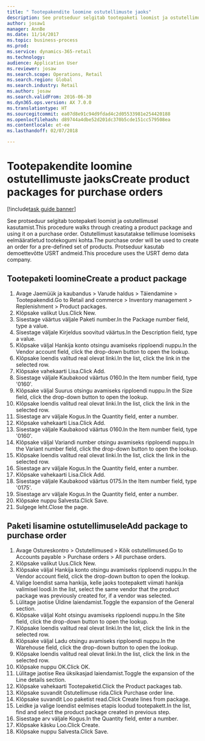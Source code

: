 ```yaml
--- 
title: " Tootepakendite loomine ostutellimuste jaoks"
description: See protseduur selgitab tootepaketi loomist ja ostutellimusel kasutamist.
author: josaw1
manager: AnnBe
ms.date: 11/14/2017
ms.topic: business-process
ms.prod: 
ms.service: dynamics-365-retail
ms.technology: 
audience: Application User
ms.reviewer: josaw
ms.search.scope: Operations, Retail
ms.search.region: Global
ms.search.industry: Retail
ms.author: josaw
ms.search.validFrom: 2016-06-30
ms.dyn365.ops.version: AX 7.0.0
ms.translationtype: HT
ms.sourcegitcommit: ea07d8e91c94d9fdad4c2d05533981e254420188
ms.openlocfilehash: d89744a4dbe52d201dc370b5cde151cc579508ea
ms.contentlocale: et-ee
ms.lasthandoff: 02/07/2018

---
```

# <a name="create-product-packages-for-purchase-orders"></a><span data-ttu-id="5ae8f-103"> Tootepakendite loomine ostutellimuste jaoks</span><span class="sxs-lookup"><span data-stu-id="5ae8f-103">Create product packages for purchase orders</span></span>

[!include[task guide banner](../includes/task-guide-banner.md)]

<span data-ttu-id="5ae8f-104">See protseduur selgitab tootepaketi loomist ja ostutellimusel kasutamist.</span><span class="sxs-lookup"><span data-stu-id="5ae8f-104">This procedure walks through creating a product package and using it on a purchase order.</span></span> <span data-ttu-id="5ae8f-105">Ostutellimust kasutatakse tellimuse loomiseks eelmääratletud tootekogumi kohta.</span><span class="sxs-lookup"><span data-stu-id="5ae8f-105">The purchase order will be used to create an order for a pre-defined set of products.</span></span> <span data-ttu-id="5ae8f-106">Protseduur kasutab demoettevõtte USRT andmeid.</span><span class="sxs-lookup"><span data-stu-id="5ae8f-106">This procedure uses the USRT demo data company.</span></span>


## <a name="create-a-product-package"></a><span data-ttu-id="5ae8f-107">Tootepaketi loomine</span><span class="sxs-lookup"><span data-stu-id="5ae8f-107">Create a product package</span></span>
1. <span data-ttu-id="5ae8f-108">Avage Jaemüük ja kaubandus > Varude haldus > Täiendamine > Tootepakendid.</span><span class="sxs-lookup"><span data-stu-id="5ae8f-108">Go to Retail and commerce > Inventory management > Replenishment > Product packages.</span></span>
2. <span data-ttu-id="5ae8f-109">Klõpsake valikut Uus.</span><span class="sxs-lookup"><span data-stu-id="5ae8f-109">Click New.</span></span>
3. <span data-ttu-id="5ae8f-110">Sisestage väärtus väljale Paketi number.</span><span class="sxs-lookup"><span data-stu-id="5ae8f-110">In the Package number field, type a value.</span></span>
4. <span data-ttu-id="5ae8f-111">Sisestage väljale Kirjeldus soovitud väärtus.</span><span class="sxs-lookup"><span data-stu-id="5ae8f-111">In the Description field, type a value.</span></span>
5. <span data-ttu-id="5ae8f-112">Klõpsake väljal Hankija konto otsingu avamiseks ripploendi nuppu.</span><span class="sxs-lookup"><span data-stu-id="5ae8f-112">In the Vendor account field, click the drop-down button to open the lookup.</span></span>
6. <span data-ttu-id="5ae8f-113">Klõpsake loendis valitud real olevat linki.</span><span class="sxs-lookup"><span data-stu-id="5ae8f-113">In the list, click the link in the selected row.</span></span>
7. <span data-ttu-id="5ae8f-114">Klõpsake vahekaarti Lisa.</span><span class="sxs-lookup"><span data-stu-id="5ae8f-114">Click Add.</span></span>
8. <span data-ttu-id="5ae8f-115">Sisestage väljale Kaubakood väärtus 0160.</span><span class="sxs-lookup"><span data-stu-id="5ae8f-115">In the Item number field, type '0160'.</span></span>
9. <span data-ttu-id="5ae8f-116">Klõpsake väljal Suurus otsingu avamiseks ripploendi nuppu.</span><span class="sxs-lookup"><span data-stu-id="5ae8f-116">In the Size field, click the drop-down button to open the lookup.</span></span>
10. <span data-ttu-id="5ae8f-117">Klõpsake loendis valitud real olevat linki.</span><span class="sxs-lookup"><span data-stu-id="5ae8f-117">In the list, click the link in the selected row.</span></span>
11. <span data-ttu-id="5ae8f-118">Sisestage arv väljale Kogus.</span><span class="sxs-lookup"><span data-stu-id="5ae8f-118">In the Quantity field, enter a number.</span></span>
12. <span data-ttu-id="5ae8f-119">Klõpsake vahekaarti Lisa.</span><span class="sxs-lookup"><span data-stu-id="5ae8f-119">Click Add.</span></span>
13. <span data-ttu-id="5ae8f-120">Sisestage väljale Kaubakood väärtus 0160.</span><span class="sxs-lookup"><span data-stu-id="5ae8f-120">In the Item number field, type '0160'.</span></span>
14. <span data-ttu-id="5ae8f-121">Klõpsake väljal Variandi number otsingu avamiseks ripploendi nuppu.</span><span class="sxs-lookup"><span data-stu-id="5ae8f-121">In the Variant number field, click the drop-down button to open the lookup.</span></span>
15. <span data-ttu-id="5ae8f-122">Klõpsake loendis valitud real olevat linki.</span><span class="sxs-lookup"><span data-stu-id="5ae8f-122">In the list, click the link in the selected row.</span></span>
16. <span data-ttu-id="5ae8f-123">Sisestage arv väljale Kogus.</span><span class="sxs-lookup"><span data-stu-id="5ae8f-123">In the Quantity field, enter a number.</span></span>
17. <span data-ttu-id="5ae8f-124">Klõpsake vahekaarti Lisa.</span><span class="sxs-lookup"><span data-stu-id="5ae8f-124">Click Add.</span></span>
18. <span data-ttu-id="5ae8f-125">Sisestage väljale Kaubakood väärtus 0175.</span><span class="sxs-lookup"><span data-stu-id="5ae8f-125">In the Item number field, type '0175'.</span></span>
19. <span data-ttu-id="5ae8f-126">Sisestage arv väljale Kogus.</span><span class="sxs-lookup"><span data-stu-id="5ae8f-126">In the Quantity field, enter a number.</span></span>
20. <span data-ttu-id="5ae8f-127">Klõpsake nuppu Salvesta.</span><span class="sxs-lookup"><span data-stu-id="5ae8f-127">Click Save.</span></span>
21. <span data-ttu-id="5ae8f-128">Sulgege leht.</span><span class="sxs-lookup"><span data-stu-id="5ae8f-128">Close the page.</span></span>

## <a name="add-package-to-purchase-order"></a><span data-ttu-id="5ae8f-129">Paketi lisamine ostutellimusele</span><span class="sxs-lookup"><span data-stu-id="5ae8f-129">Add package to purchase order</span></span>
1. <span data-ttu-id="5ae8f-130">Avage Ostureskontro > Ostutellimused > Kõik ostutellimused.</span><span class="sxs-lookup"><span data-stu-id="5ae8f-130">Go to Accounts payable > Purchase orders > All purchase orders.</span></span>
2. <span data-ttu-id="5ae8f-131">Klõpsake valikut Uus.</span><span class="sxs-lookup"><span data-stu-id="5ae8f-131">Click New.</span></span>
3. <span data-ttu-id="5ae8f-132">Klõpsake väljal Hankija konto otsingu avamiseks ripploendi nuppu.</span><span class="sxs-lookup"><span data-stu-id="5ae8f-132">In the Vendor account field, click the drop-down button to open the lookup.</span></span>
4. <span data-ttu-id="5ae8f-133">Valige loendist sama hankija, kelle jaoks tootepakett viimati hankija valimisel loodi.</span><span class="sxs-lookup"><span data-stu-id="5ae8f-133">In the list, select the same vendor that the product package was previously created for, if a vendor was selected.</span></span>
5. <span data-ttu-id="5ae8f-134">Lülitage jaotise Üldine laiendamist.</span><span class="sxs-lookup"><span data-stu-id="5ae8f-134">Toggle the expansion of the General section.</span></span>
6. <span data-ttu-id="5ae8f-135">Klõpsake väljal Koht otsingu avamiseks ripploendi nuppu.</span><span class="sxs-lookup"><span data-stu-id="5ae8f-135">In the Site field, click the drop-down button to open the lookup.</span></span>
7. <span data-ttu-id="5ae8f-136">Klõpsake loendis valitud real olevat linki.</span><span class="sxs-lookup"><span data-stu-id="5ae8f-136">In the list, click the link in the selected row.</span></span>
8. <span data-ttu-id="5ae8f-137">Klõpsake väljal Ladu otsingu avamiseks ripploendi nuppu.</span><span class="sxs-lookup"><span data-stu-id="5ae8f-137">In the Warehouse field, click the drop-down button to open the lookup.</span></span>
9. <span data-ttu-id="5ae8f-138">Klõpsake loendis valitud real olevat linki.</span><span class="sxs-lookup"><span data-stu-id="5ae8f-138">In the list, click the link in the selected row.</span></span>
10. <span data-ttu-id="5ae8f-139">Klõpsake nuppu OK.</span><span class="sxs-lookup"><span data-stu-id="5ae8f-139">Click OK.</span></span>
11. <span data-ttu-id="5ae8f-140">Lülitage jaotise Rea üksikasjad laiendamist.</span><span class="sxs-lookup"><span data-stu-id="5ae8f-140">Toggle the expansion of the Line details section.</span></span>
12. <span data-ttu-id="5ae8f-141">Klõpsake vahekaarti Tootepaketid.</span><span class="sxs-lookup"><span data-stu-id="5ae8f-141">Click the Product packages tab.</span></span>
13. <span data-ttu-id="5ae8f-142">Klõpsake suvandit Ostutellimuse rida.</span><span class="sxs-lookup"><span data-stu-id="5ae8f-142">Click Purchase order line.</span></span>
14. <span data-ttu-id="5ae8f-143">Klõpsake suvandit Loo paketist read.</span><span class="sxs-lookup"><span data-stu-id="5ae8f-143">Click Create lines from package.</span></span>
15. <span data-ttu-id="5ae8f-144">Leidke ja valige loendist eelmises etapis loodud tootepakett.</span><span class="sxs-lookup"><span data-stu-id="5ae8f-144">In the list, find and select the product package created in previous step.</span></span>
16. <span data-ttu-id="5ae8f-145">Sisestage arv väljale Kogus.</span><span class="sxs-lookup"><span data-stu-id="5ae8f-145">In the Quantity field, enter a number.</span></span>
17. <span data-ttu-id="5ae8f-146">Klõpsake käsku Loo.</span><span class="sxs-lookup"><span data-stu-id="5ae8f-146">Click Create.</span></span>
18. <span data-ttu-id="5ae8f-147">Klõpsake nuppu Salvesta.</span><span class="sxs-lookup"><span data-stu-id="5ae8f-147">Click Save.</span></span>


